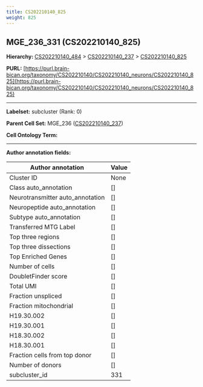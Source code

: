 ```yaml
---
title: CS202210140_825
weight: 825
---
```

## MGE_236_331 (CS202210140_825)
<b>Hierarchy: </b>
[CS202210140_484](../CS202210140_484) >
[CS202210140_237](../CS202210140_237) >
[CS202210140_825](../CS202210140_825)

**PURL:** [https://purl.brain-bican.org/taxonomy/CS202210140/CS202210140_neurons/CS202210140_825](https://purl.brain-bican.org/taxonomy/CS202210140/CS202210140_neurons/CS202210140_825)

---


**Labelset:** subcluster (Rank: 0)

**Parent Cell Set:** MGE_236 ([CS202210140_237](../CS202210140_237))



**Cell Ontology Term:** 

[MARKER GENES.]: #


---

[TRANSFERRED ANNOTATIONS.]: #


[AUTHOR ANNOTATION FIELDS.]: #


**Author annotation fields:**

| Author annotation | Value |
|-------------------|-------|
|Cluster ID|None|
|Class auto_annotation|[]|
|Neurotransmitter auto_annotation|[]|
|Neuropeptide auto_annotation|[]|
|Subtype auto_annotation|[]|
|Transferred MTG Label|[]|
|Top three regions|[]|
|Top three dissections|[]|
|Top Enriched Genes|[]|
|Number of cells|[]|
|DoubletFinder score|[]|
|Total UMI|[]|
|Fraction unspliced|[]|
|Fraction mitochondrial|[]|
|H19.30.002|[]|
|H19.30.001|[]|
|H18.30.002|[]|
|H18.30.001|[]|
|Fraction cells from top donor|[]|
|Number of donors|[]|
|subcluster_id|331|
